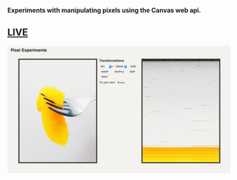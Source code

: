 **Experiments with manipulating pixels using the Canvas web api.**  

## [LIVE](https://vxxce.github.io/canvas-pixel-manipulation)

<img src="scsh.jpg" alt="screenshot" max-width="700px" />
